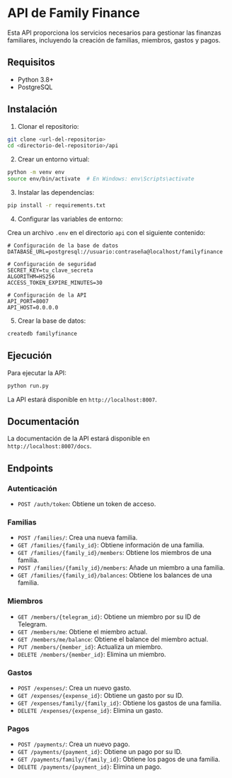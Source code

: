 # API de Family Finance

Esta API proporciona los servicios necesarios para gestionar las finanzas familiares, incluyendo la creación de familias, miembros, gastos y pagos.

## Requisitos

- Python 3.8+
- PostgreSQL

## Instalación

1. Clonar el repositorio:

```bash
git clone <url-del-repositorio>
cd <directorio-del-repositorio>/api
```

2. Crear un entorno virtual:

```bash
python -m venv env
source env/bin/activate  # En Windows: env\Scripts\activate
```

3. Instalar las dependencias:

```bash
pip install -r requirements.txt
```

4. Configurar las variables de entorno:

Crea un archivo `.env` en el directorio `api` con el siguiente contenido:

```
# Configuración de la base de datos
DATABASE_URL=postgresql://usuario:contraseña@localhost/familyfinance

# Configuración de seguridad
SECRET_KEY=tu_clave_secreta
ALGORITHM=HS256
ACCESS_TOKEN_EXPIRE_MINUTES=30

# Configuración de la API
API_PORT=8007
API_HOST=0.0.0.0
```

5. Crear la base de datos:

```bash
createdb familyfinance
```

## Ejecución

Para ejecutar la API:

```bash
python run.py
```

La API estará disponible en `http://localhost:8007`.

## Documentación

La documentación de la API estará disponible en `http://localhost:8007/docs`.

## Endpoints

### Autenticación

- `POST /auth/token`: Obtiene un token de acceso.

### Familias

- `POST /families/`: Crea una nueva familia.
- `GET /families/{family_id}`: Obtiene información de una familia.
- `GET /families/{family_id}/members`: Obtiene los miembros de una familia.
- `POST /families/{family_id}/members`: Añade un miembro a una familia.
- `GET /families/{family_id}/balances`: Obtiene los balances de una familia.

### Miembros

- `GET /members/{telegram_id}`: Obtiene un miembro por su ID de Telegram.
- `GET /members/me`: Obtiene el miembro actual.
- `GET /members/me/balance`: Obtiene el balance del miembro actual.
- `PUT /members/{member_id}`: Actualiza un miembro.
- `DELETE /members/{member_id}`: Elimina un miembro.

### Gastos

- `POST /expenses/`: Crea un nuevo gasto.
- `GET /expenses/{expense_id}`: Obtiene un gasto por su ID.
- `GET /expenses/family/{family_id}`: Obtiene los gastos de una familia.
- `DELETE /expenses/{expense_id}`: Elimina un gasto.

### Pagos

- `POST /payments/`: Crea un nuevo pago.
- `GET /payments/{payment_id}`: Obtiene un pago por su ID.
- `GET /payments/family/{family_id}`: Obtiene los pagos de una familia.
- `DELETE /payments/{payment_id}`: Elimina un pago. 